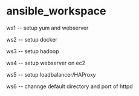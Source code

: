 # ansible_workspace

ws1 -- setup yum and webserver

ws2 -- setup docker

ws3 -- setup hadoop

ws4 -- setup webserver on ec2

ws5 -- setup loadbalancer/HAProxy

ws6 -- channge default directory and port of httpd
